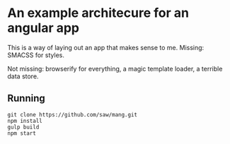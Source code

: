 # An example architecure for an angular app

This is a way of laying out an app that makes sense to me. Missing: SMACSS for styles.

Not missing: browserify for everything, a magic template loader, a terrible data store.

## Running

```
git clone https://github.com/saw/mang.git
npm install
gulp build
npm start
```
